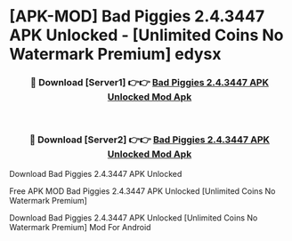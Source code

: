 # [APK-MOD] Bad Piggies 2.4.3447 APK Unlocked - [Unlimited Coins No Watermark Premium] edysx



<div align="center">
<h3>🔴 Download [Server1] 👉👉 <a href="https://momento.my/?title=Bad_Piggies_2.4.3447_APK_Unlocked">Bad Piggies 2.4.3447 APK Unlocked Mod Apk</a></h3><br>

<h3>🔴 Download [Server2] 👉👉 <a href="https://momento.my/?title=Bad_Piggies_2.4.3447_APK_Unlocked">Bad Piggies 2.4.3447 APK Unlocked Mod Apk</a></h3>
</div>



Download Bad Piggies 2.4.3447 APK Unlocked 

Free APK MOD Bad Piggies 2.4.3447 APK Unlocked [Unlimited Coins No Watermark Premium]

Download Bad Piggies 2.4.3447 APK Unlocked [Unlimited Coins No Watermark Premium] Mod For Android
